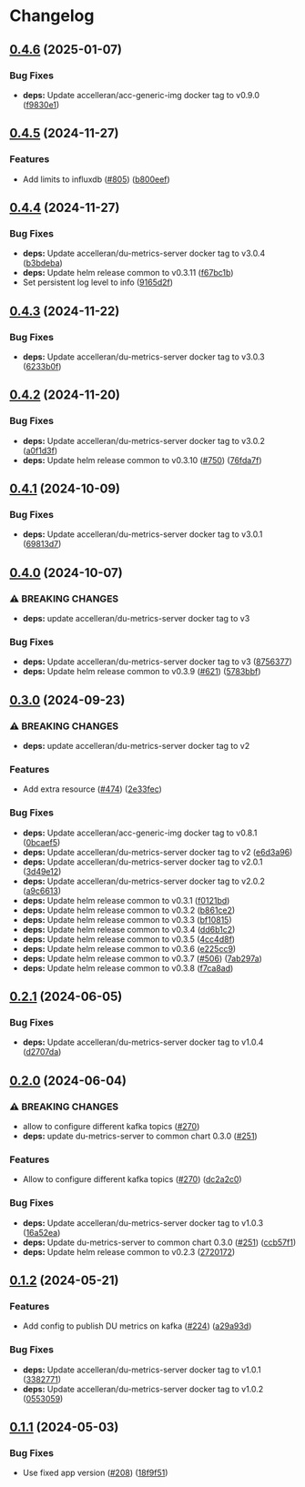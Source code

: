 # Changelog

## [0.4.6](https://github.com/accelleran/helm-charts/compare/du-metrics-server-0.4.5...du-metrics-server-0.4.6) (2025-01-07)


### Bug Fixes

* **deps:** Update accelleran/acc-generic-img docker tag to v0.9.0 ([f9830e1](https://github.com/accelleran/helm-charts/commit/f9830e1069dd56c6e424d47faf06fb8c72caf2cc))

## [0.4.5](https://github.com/accelleran/helm-charts/compare/du-metrics-server-0.4.4...du-metrics-server-0.4.5) (2024-11-27)


### Features

* Add limits to influxdb ([#805](https://github.com/accelleran/helm-charts/issues/805)) ([b800eef](https://github.com/accelleran/helm-charts/commit/b800eef77f65f0aa492758056cf8f1a6567e6d12))

## [0.4.4](https://github.com/accelleran/helm-charts/compare/du-metrics-server-0.4.3...du-metrics-server-0.4.4) (2024-11-27)


### Bug Fixes

* **deps:** Update accelleran/du-metrics-server docker tag to v3.0.4 ([b3bdeba](https://github.com/accelleran/helm-charts/commit/b3bdeba4a7883a8d1feb30306318cb0d04513cc8))
* **deps:** Update helm release common to v0.3.11 ([f67bc1b](https://github.com/accelleran/helm-charts/commit/f67bc1bd548bbc2b91c6554e2df66f855c3e2120))
* Set persistent log level to info ([9165d2f](https://github.com/accelleran/helm-charts/commit/9165d2f5a0015bfd9644f79c4b3a299ef322f8a1))

## [0.4.3](https://github.com/accelleran/helm-charts/compare/du-metrics-server-0.4.2...du-metrics-server-0.4.3) (2024-11-22)


### Bug Fixes

* **deps:** Update accelleran/du-metrics-server docker tag to v3.0.3 ([6233b0f](https://github.com/accelleran/helm-charts/commit/6233b0fb47a04ad4d0ae2293822eb1e64a3ace93))

## [0.4.2](https://github.com/accelleran/helm-charts/compare/du-metrics-server-0.4.1...du-metrics-server-0.4.2) (2024-11-20)


### Bug Fixes

* **deps:** Update accelleran/du-metrics-server docker tag to v3.0.2 ([a0f1d3f](https://github.com/accelleran/helm-charts/commit/a0f1d3f1c6f728457d3ec695d2010046501b81d0))
* **deps:** Update helm release common to v0.3.10 ([#750](https://github.com/accelleran/helm-charts/issues/750)) ([76fda7f](https://github.com/accelleran/helm-charts/commit/76fda7fc76c6926b402b49f3348b14a785af92f8))

## [0.4.1](https://github.com/accelleran/helm-charts/compare/du-metrics-server-0.4.0...du-metrics-server-0.4.1) (2024-10-09)


### Bug Fixes

* **deps:** Update accelleran/du-metrics-server docker tag to v3.0.1 ([69813d7](https://github.com/accelleran/helm-charts/commit/69813d7c370e27ddda54234030a81e4a1a7c5712))

## [0.4.0](https://github.com/accelleran/helm-charts/compare/du-metrics-server-0.3.0...du-metrics-server-0.4.0) (2024-10-07)


### ⚠ BREAKING CHANGES

* **deps:** update accelleran/du-metrics-server docker tag to v3

### Bug Fixes

* **deps:** Update accelleran/du-metrics-server docker tag to v3 ([8756377](https://github.com/accelleran/helm-charts/commit/8756377916d76b5430dfa967f9e017f48cee12bc))
* **deps:** Update helm release common to v0.3.9 ([#621](https://github.com/accelleran/helm-charts/issues/621)) ([5783bbf](https://github.com/accelleran/helm-charts/commit/5783bbf75b6a5845dfc469d56849e2aae72d1d4c))

## [0.3.0](https://github.com/accelleran/helm-charts/compare/du-metrics-server-0.2.1...du-metrics-server-0.3.0) (2024-09-23)


### ⚠ BREAKING CHANGES

* **deps:** update accelleran/du-metrics-server docker tag to v2

### Features

* Add extra resource ([#474](https://github.com/accelleran/helm-charts/issues/474)) ([2e33fec](https://github.com/accelleran/helm-charts/commit/2e33fec716543063d6771c1b2809031bacc73c2c))


### Bug Fixes

* **deps:** Update accelleran/acc-generic-img docker tag to v0.8.1 ([0bcaef5](https://github.com/accelleran/helm-charts/commit/0bcaef5ff34ca091ea69f9990487809777db15ee))
* **deps:** Update accelleran/du-metrics-server docker tag to v2 ([e6d3a96](https://github.com/accelleran/helm-charts/commit/e6d3a96fcda8220c1312ad03758b9a8103c638eb))
* **deps:** Update accelleran/du-metrics-server docker tag to v2.0.1 ([3d49e12](https://github.com/accelleran/helm-charts/commit/3d49e126baf3e5a250e62a6c5675f5c403f74e44))
* **deps:** Update accelleran/du-metrics-server docker tag to v2.0.2 ([a9c6613](https://github.com/accelleran/helm-charts/commit/a9c66135e1d85140e71d6c1db0fff3cef9334825))
* **deps:** Update helm release common to v0.3.1 ([f0121bd](https://github.com/accelleran/helm-charts/commit/f0121bd9089ea7a3c6b527438ebad672806d861d))
* **deps:** Update helm release common to v0.3.2 ([b861ce2](https://github.com/accelleran/helm-charts/commit/b861ce2b3c0369453e335281856ff08840e6aaa3))
* **deps:** Update helm release common to v0.3.3 ([bf10815](https://github.com/accelleran/helm-charts/commit/bf108152bd37539db6b2d353b4060e3f42a63e2e))
* **deps:** Update helm release common to v0.3.4 ([dd6b1c2](https://github.com/accelleran/helm-charts/commit/dd6b1c2a09a57bd5cc5a322416b2427a6332532b))
* **deps:** Update helm release common to v0.3.5 ([4cc4d8f](https://github.com/accelleran/helm-charts/commit/4cc4d8f1f503620132fede33bbd897df0d270ecb))
* **deps:** Update helm release common to v0.3.6 ([e225cc9](https://github.com/accelleran/helm-charts/commit/e225cc9428bb76a3cb6e54844f1d4058930b7902))
* **deps:** Update helm release common to v0.3.7 ([#506](https://github.com/accelleran/helm-charts/issues/506)) ([7ab297a](https://github.com/accelleran/helm-charts/commit/7ab297aeebd645f5c00399a04d4e1b159f24859e))
* **deps:** Update helm release common to v0.3.8 ([f7ca8ad](https://github.com/accelleran/helm-charts/commit/f7ca8ad8fd5dd79768da4d8b74aac0cd8eaac590))

## [0.2.1](https://github.com/accelleran/helm-charts/compare/du-metrics-server-0.2.0...du-metrics-server-0.2.1) (2024-06-05)


### Bug Fixes

* **deps:** Update accelleran/du-metrics-server docker tag to v1.0.4 ([d2707da](https://github.com/accelleran/helm-charts/commit/d2707da141958236ca822aa03316387478fc8fc1))

## [0.2.0](https://github.com/accelleran/helm-charts/compare/du-metrics-server-0.1.2...du-metrics-server-0.2.0) (2024-06-04)


### ⚠ BREAKING CHANGES

* allow to configure different kafka topics ([#270](https://github.com/accelleran/helm-charts/issues/270))
* **deps:** update du-metrics-server to common chart 0.3.0 ([#251](https://github.com/accelleran/helm-charts/issues/251))

### Features

* Allow to configure different kafka topics ([#270](https://github.com/accelleran/helm-charts/issues/270)) ([dc2a2c0](https://github.com/accelleran/helm-charts/commit/dc2a2c030f2755e11f1b7d165f90dbf1515a1e88))


### Bug Fixes

* **deps:** Update accelleran/du-metrics-server docker tag to v1.0.3 ([16a52ea](https://github.com/accelleran/helm-charts/commit/16a52ea9cc2aee56f405f648b22ac8b606c6c8d7))
* **deps:** Update du-metrics-server to common chart 0.3.0 ([#251](https://github.com/accelleran/helm-charts/issues/251)) ([ccb57f1](https://github.com/accelleran/helm-charts/commit/ccb57f117f80a895474a54938cf1da6b2be674d5))
* **deps:** Update helm release common to v0.2.3 ([2720172](https://github.com/accelleran/helm-charts/commit/2720172fa39bfc8c82ee656029c09200f21647aa))

## [0.1.2](https://github.com/accelleran/helm-charts/compare/du-metrics-server-0.1.1...du-metrics-server-0.1.2) (2024-05-21)


### Features

* Add config to publish DU metrics on kafka ([#224](https://github.com/accelleran/helm-charts/issues/224)) ([a29a93d](https://github.com/accelleran/helm-charts/commit/a29a93d66f9a13b062396804e969cfc732642ae9))


### Bug Fixes

* **deps:** Update accelleran/du-metrics-server docker tag to v1.0.1 ([3382771](https://github.com/accelleran/helm-charts/commit/33827711611b3e4fe713c8dd82cc0700a4db94cd))
* **deps:** Update accelleran/du-metrics-server docker tag to v1.0.2 ([0553059](https://github.com/accelleran/helm-charts/commit/055305988d96365c4c5c11761a5d3d1d8cc2aa7a))

## [0.1.1](https://github.com/accelleran/helm-charts/compare/du-metrics-server-0.1.0...du-metrics-server-0.1.1) (2024-05-03)


### Bug Fixes

* Use fixed app version ([#208](https://github.com/accelleran/helm-charts/issues/208)) ([18f9f51](https://github.com/accelleran/helm-charts/commit/18f9f51e2aa27ba077594a9cff4e4dee77b7538f))
